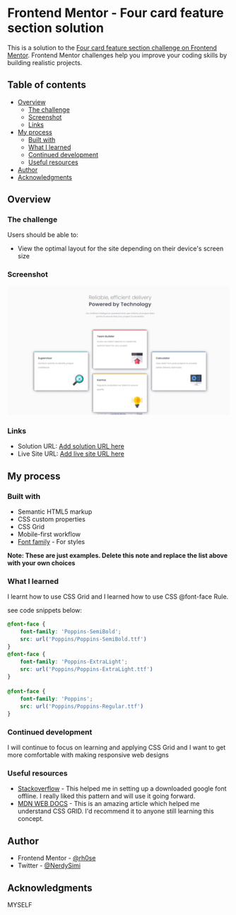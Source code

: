 # Frontend Mentor - Four card feature section solution

This is a solution to the [Four card feature section challenge on Frontend Mentor](https://www.frontendmentor.io/challenges/four-card-feature-section-weK1eFYK). Frontend Mentor challenges help you improve your coding skills by building realistic projects. 

## Table of contents

- [Overview](#overview)
  - [The challenge](#the-challenge)
  - [Screenshot](#screenshot)
  - [Links](#links)
- [My process](#my-process)
  - [Built with](#built-with)
  - [What I learned](#what-i-learned)
  - [Continued development](#continued-development)
  - [Useful resources](#useful-resources)
- [Author](#author)
- [Acknowledgments](#acknowledgments)


## Overview

### The challenge

Users should be able to:

- View the optimal layout for the site depending on their device's screen size

### Screenshot

![](./screenshot.jpeg)


### Links

- Solution URL: [Add solution URL here](https://your-solution-url.com)
- Live Site URL: [Add live site URL here](https://658f34f67632d6f585eb6f10--dazzling-scone-7e7fc1.netlify.app/)

## My process

### Built with

- Semantic HTML5 markup
- CSS custom properties
- CSS Grid
- Mobile-first workflow
- [Font family](https://fonts.google.com/specimen/Poppins) - For styles

**Note: These are just examples. Delete this note and replace the list above with your own choices**

### What I learned

I learnt how to use CSS Grid and I learned how to use CSS @font-face Rule.

see code snippets below:


```css
@font-face {
    font-family: 'Poppins-SemiBold';
    src: url('Poppins/Poppins-SemiBold.ttf')
}
@font-face {
    font-family: 'Poppins-ExtraLight';
    src: url('Poppins/Poppins-ExtraLight.ttf')
}

@font-face {
    font-family: 'Poppins';
    src: url('Poppins/Poppins-Regular.ttf')
}
```



### Continued development

I will continue to focus on learning and applying CSS Grid and I want to get more comfortable with making responsive web designs



### Useful resources

- [Stackoverflow](https://stackoverflow.com/questions/15930003/downloading-a-google-font-and-setting-up-an-offline-site-that-uses-it) - This helped me in setting up a downloaded google font offline. I really liked this pattern and will use it going forward.
- [MDN WEB DOCS](https://developer.mozilla.org/en-US/docs/Web/CSS/CSS_grid_layout) - This is an amazing article which helped me understand CSS GRID. I'd recommend it to anyone still learning this concept.



## Author

- Frontend Mentor - [@rh0se](https://www.frontendmentor.io/profile/rh0se)
- Twitter - [@NerdySimi](https://twitter.com/NerdySimi)



## Acknowledgments
MYSELF


